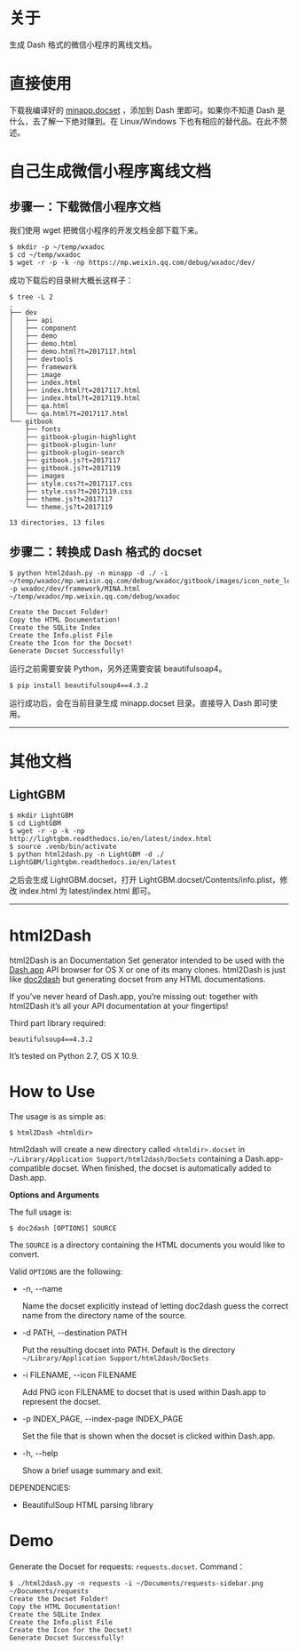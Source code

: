 # 关于

生成 Dash 格式的微信小程序的离线文档。

# 直接使用

下载我编译好的 [minapp.docset](https://github.com/kamidox/html2Dash/releases) ，添加到 Dash 里即可。如果你不知道 Dash 是什么，去了解一下绝对赚到。在 Linux/Windows 下也有相应的替代品。在此不赘述。

# 自己生成微信小程序离线文档

## 步骤一：下载微信小程序文档

我们使用 wget 把微信小程序的开发文档全部下载下来。

```shell
$ mkdir -p ~/temp/wxadoc
$ cd ~/temp/wxadoc
$ wget -r -p -k -np https://mp.weixin.qq.com/debug/wxadoc/dev/
```

成功下载后的目录树大概长这样子：

```shell
$ tree -L 2
.
├── dev
│   ├── api
│   ├── component
│   ├── demo
│   ├── demo.html
│   ├── demo.html?t=2017117.html
│   ├── devtools
│   ├── framework
│   ├── image
│   ├── index.html
│   ├── index.html?t=2017117.html
│   ├── index.html?t=2017119.html
│   ├── qa.html
│   └── qa.html?t=2017117.html
└── gitbook
    ├── fonts
    ├── gitbook-plugin-highlight
    ├── gitbook-plugin-lunr
    ├── gitbook-plugin-search
    ├── gitbook.js?t=2017117
    ├── gitbook.js?t=2017119
    ├── images
    ├── style.css?t=2017117.css
    ├── style.css?t=2017119.css
    ├── theme.js?t=2017117
    └── theme.js?t=2017119

13 directories, 13 files
```

## 步骤二：转换成 Dash 格式的 docset

```shell
$ python html2dash.py -n minapp -d ./ -i ~/temp/wxadoc/mp.weixin.qq.com/debug/wxadoc/gitbook/images/icon_note_logo@2x.png -p wxadoc/dev/framework/MINA.html ~/temp/wxadoc/mp.weixin.qq.com/debug/wxadoc

Create the Docset Folder!
Copy the HTML Documentation!
Create the SQLite Index
Create the Info.plist File
Create the Icon for the Docset!
Generate Docset Successfully!
```

运行之前需要安装 Python，另外还需要安装 beautifulsoap4。

```shell
$ pip install beautifulsoup4==4.3.2
```

运行成功后，会在当前目录生成 minapp.docset 目录。直接导入 Dash 即可使用。

-------------------------------------------------------------------------------

# 其他文档

## LightGBM

```shell
$ mkdir LightGBM
$ cd LightGBM
$ wget -r -p -k -np http://lightgbm.readthedocs.io/en/latest/index.html
$ source .venb/bin/activate
$ python html2dash.py -n LightGBM -d ./ LightGBM/lightgbm.readthedocs.io/en/latest
```

之后会生成 LightGBM.docset，打开 LightGBM.docset/Contents/info.plist，修改 index.html 为 latest/index.html 即可。

-------------------------------------------------------------------------------

# html2Dash

html2Dash is an Documentation Set generator intended to be used with the [Dash.app](http://kapeli.com/dash/) API browser for OS X or one of its many clones. html2Dash is just like [doc2dash](https://github.com/hynek/doc2dash) but generating docset from any HTML documentations.

If you’ve never heard of Dash.app, you’re missing out: together with html2Dash it’s all your API documentation at your fingertips!

Third part library required:

    beautifulsoup4==4.3.2

It’s tested on Python 2.7, OS X 10.9.

# How to Use

The usage is as simple as:

	$ html2Dash <htmldir>

html2dash will create a new directory called `<htmldir>.docset` in `~/Library/Application Support/html2dash/DocSets` containing a Dash.app-compatible docset. When finished, the docset is automatically added to Dash.app.

**Options and Arguments**

The full usage is:

	$ doc2dash [OPTIONS] SOURCE

The `SOURCE` is a directory containing the HTML documents you would like to convert.

Valid `OPTIONS` are the following:

* -n, --name

	Name the docset explicitly instead of letting doc2dash guess the correct name from the directory name of the source.

* -d PATH, --destination PATH

	Put the resulting docset into PATH. Default is the directory `~/Library/Application Support/html2dash/DocSets`

* -i FILENAME, --icon FILENAME

	Add PNG icon FILENAME to docset that is used within Dash.app to represent the docset.

* -p INDEX_PAGE, --index-page INDEX_PAGE

	Set the file that is shown when the docset is clicked within Dash.app.

* -h, --help

	Show a brief usage summary and exit.

DEPENDENCIES:

* BeautifulSoup HTML parsing library

# Demo

Generate the Docset for requests: `requests.docset`. Command：

    $ ./html2dash.py -n requests -i ~/Documents/requests-sidebar.png ~/Documents/requests
    Create the Docset Folder!
    Copy the HTML Documentation!
    Create the SQLite Index
    Create the Info.plist File
    Create the Icon for the Docset!
    Generate Docset Successfully!


